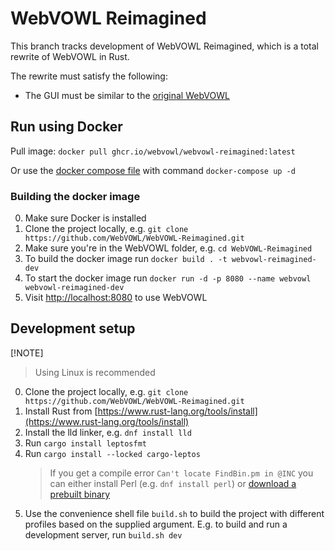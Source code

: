 # WebVOWL Reimagined

This branch tracks development of WebVOWL Reimagined, which is a total rewrite of WebVOWL in Rust.

The rewrite must satisfy the following:

-   The GUI must be similar to the [original WebVOWL](https://github.com/VisualDataWeb/WebVOWL)

## Run using Docker

Pull image: `docker pull ghcr.io/webvowl/webvowl-reimagined:latest`

Or use the [docker compose file](/docker-compose.yml) with command `docker-compose up -d`

### Building the docker image

0. Make sure Docker is installed
1. Clone the project locally, e.g. `git clone https://github.com/WebVOWL/WebVOWL-Reimagined.git`
2. Make sure you're in the WebVOWL folder, e.g. `cd WebVOWL-Reimagined`
3. To build the docker image run `docker build . -t webvowl-reimagined-dev`
4. To start the docker image run `docker run -d -p 8080 --name webvowl webvowl-reimagined-dev`
5. Visit [http://localhost:8080](http://localhost:8080) to use WebVOWL

## Development setup

[!NOTE]

> Using Linux is recommended

0. Clone the project locally, e.g. `git clone https://github.com/WebVOWL/WebVOWL-Reimagined.git`
1. Install Rust from [https://www.rust-lang.org/tools/install](https://www.rust-lang.org/tools/install)
2. Install the lld linker, e.g. `dnf install lld`
3. Run `cargo install leptosfmt`
4. Run `cargo install --locked cargo-leptos`
    > If you get a compile error `Can't locate FindBin.pm in @INC` you can either install Perl (e.g. `dnf install perl`) or [download a prebuilt binary](https://github.com/leptos-rs/cargo-leptos/releases/latest)
5. Use the convenience shell file `build.sh` to build the project with different profiles based on the supplied argument. E.g. to build and run a development server, run `build.sh dev`
